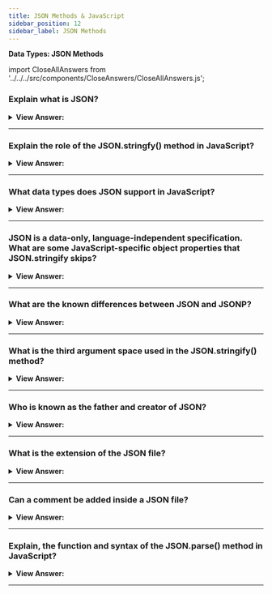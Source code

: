 ```yaml
---
title: JSON Methods & JavaScript
sidebar_position: 12
sidebar_label: JSON Methods
---
```


**Data Types: JSON Methods**

import CloseAllAnswers from '../../../src/components/CloseAnswers/CloseAllAnswers.js';

<CloseAllAnswers />

### Explain what is JSON?

<details>
  <summary><strong>View Answer:</strong></summary>
  <div>
  <div><strong>Interview Response:</strong> JSON or JavaScript Object Notation is a lightweight and straightforward data exchange format used across multiple language platforms, including JavaScript. JSON means JavaScript Object Notation, and it is language and platform-independent.</div><br />
  <div><strong>Technical Response:</strong> JSON is a simple and lightweight data exchange format used across multiple language platforms. JSON means JavaScript Object Notation, and it is language and platform-independent. JSON often gets used when data gets sent from a server to a web page, and it works both on the front and back end of development environments. Several built-in JavaScript methods convert JSON objects from and back to their original format.
  </div>
  </div>
</details>

---

### Explain the role of the JSON.stringfy() method in JavaScript?

<details>
  <summary><strong>View Answer:</strong></summary>
  <div>
  <div><strong>Interview Response:</strong> The JSON.stringify() method converts a JavaScript object or value to a JSON string, optionally replacing values if a replacer function is specified or optionally including only the specified properties if a replacer array is specified.<br /><br />
  <strong>Syntax:</strong> JSON.stringify(value[, replacer[, space]])<br /><br />
  <ul>
    <li>The <strong>value</strong> to convert to a JSON string.</li>
    <li>• The (optional) <strong>replacer</strong> is a function or array used to change the behavior of the stringification process.</li>
    <li>• The (optional) <strong>space</strong> consists of a String or Number object that gets used to introduce white space into the output JSON string to improve readability. If this is a number, it denotes the number of white space characters to use, and the number is limited and defaults to 10 spaces.</li>
  </ul>
</div><br />
  <div><strong className="codeExample">Simple Example:</strong><br /><br />

  <div></div>

```js
let student = {
  name: 'John',
  age: 30,
  isAdmin: false,
  courses: ['html', 'css', 'js'],
  wife: null,
};

let json = JSON.stringify(student);

alert(typeof json); // we've got a string!

alert(json);
```

  </div><br />
  <div><strong className="codeExample">JSON Output:</strong><br /><br />

  <div></div>

```json
{
  "name": "John",
  "age": 30,
  "isAdmin": false,
  "courses": ["html", "css", "js"],
  "wife": null
}
```

  </div>
  </div>
</details>

---

### What data types does JSON support in JavaScript?

<details>
  <summary><strong>View Answer:</strong></summary>
  <div>
  <div><strong>Interview Response:</strong> JSON supports the following data types: Objects, Arrays, (primitive) strings, Boolean values, numbers, and null.
</div><br />
  <div><strong className="codeExample">Code Example:</strong><br /><br />

  <div></div>

```js
// a number in JSON is just a number
alert(JSON.stringify(1)); // 1

// a string in JSON is still a string, but double-quoted
alert(JSON.stringify('test')); // "test"

alert(JSON.stringify(true)); // true

alert(JSON.stringify([1, 2, 3])); // [1,2,3]
```

  </div>
  </div>
</details>

---

### JSON is a data-only, language-independent specification. What are some JavaScript-specific object properties that JSON.stringify skips?

<details>
  <summary><strong>View Answer:</strong></summary>
  <div>
  <div><strong>Interview Response:</strong> JSON.stringify() ignores several JavaScript-specific object properties, including function properties, Symbolic keys and values, and properties that hold a value of undefined.
</div><br />
  <div><strong className="codeExample">Code Example:</strong><br /><br />

  <div></div>

```js
let user = {
  sayHi() {
    // ignored
    alert('Hello');
  },
  [Symbol('id')]: 123, // ignored
  something: undefined, // ignored
};

alert(JSON.stringify(user)); // {} (empty object)
```

  </div>
  </div>
</details>

---

### What are the known differences between JSON and JSONP?

<details>
  <summary><strong>View Answer:</strong></summary>
  <div>
  <div><strong>Interview Response:</strong> The difference between JSON and JSONP is that JSON is a simple data format for communication between different systems, and JSONP is also known as JSON with Padding. JSONP is a methodology for using that format with cross-domain ajax requests while not being affected by same-origin policy issues. The critical thing to remember with JSONP is that it is not a protocol or data type, and it is just a way of loading a script on the fly and processing the script that gets introduced to the page. In the spirit of JSONP, this means introducing a new JavaScript object from the server into the client application/ script.
</div>
  </div>
</details>

---

### What is the third argument space used in the JSON.stringify() method?

<details>
  <summary><strong>View Answer:</strong></summary>
  <div>
  <div><strong>Interview Response:</strong> The third argument of JSON.stringify(value, replacer, space) is the number of spaces to use for pretty object formatting.</div><br />
  <div><strong>Technical Response:</strong> The third argument of JSON.stringify(value, replacer, space) is the number of spaces to use for pretty formatting. Previously, all stringified objects had no indents and extra spaces. That is fine if we want to send an object over a network. The space argument is used exclusively for nice formatting. Remember that if you do not use the replacer, we should set it to null.
  </div><br />
  <div><strong className="codeExample">Code Example:</strong><br /><br />

  <div></div>

```js
let user = {
  name: 'John',
  age: 25,
  roles: {
    isAdmin: false,
    isEditor: true,
  },
};

alert(JSON.stringify(user, null, 2)); // value: user, replacer: null, space: 2
```

  </div><br />
  <div><strong className="codeExample">JSON Indented 2 spaces:</strong><br /><br />

  <div></div>

```json
{
  "name": "John",
  "age": 25,
  "roles": {
    "isAdmin": false,
    "isEditor": true
  }
}
```

  </div><br />
  <div><strong className="codeExample">JSON Indented 4 spaces:</strong><br /><br />

  <div></div>

```json
// {
//     "name": "John",
//     "age": 25,
//     "roles": {
//         "isAdmin": false,
//         "isEditor": true
//     }
// }

```

  </div>
  </div>
</details>

---

### Who is known as the father and creator of JSON?

<details>
  <summary><strong>View Answer:</strong></summary>
  <div>
  <div><strong>Interview Response:</strong> Douglas Crockford is widely regarded as the "Father of JSON." Douglas Crockford designed the JSON format for the first time in 2000.
</div>
  </div>
</details>

---

### What is the extension of the JSON file?

<details>
  <summary><strong>View Answer:</strong></summary>
  <div>
  <div><strong>Interview Response:</strong> The extension of a JSON file is ".json." Because JSON files are text-based, we can change or view the file content using any text editor, such as notepad or notepad++.
</div>
  </div>
</details>

---

### Can a comment be added inside a JSON file?

<details>
  <summary><strong>View Answer:</strong></summary>
  <div>
  <div><strong>Interview Response:</strong> JSON does not support any comments. However, we can store comments in a Key or data object. We need to make sure that our application ignores the given data element during the processing of the JSON.
</div><br />
  <div><strong className="codeExample">Code Example:</strong> Commenting in JSON (Technically, it can be done but is not supported)<br /><br />

  <div></div>

```json
{
   "_comment1": "this is my comment", // <-- comment (not supported)
   "sport": "basketball",
   "coach": "Joe Smith",
   "wins": 15,
   "losses": 5
}
```

  </div>
  </div>
</details>

---

### Explain, the function and syntax of the JSON.parse() method in JavaScript?

<details>
  <summary><strong>View Answer:</strong></summary>
  <div>
  <div><strong>Interview Response:</strong> The JSON.parse() method parses a string and returns a JavaScript object. The string must get written in JSON format. The JSON.parse() method can optionally transform the result with a function.</div><br />
  <div><strong>Technical Response:</strong> The JSON.parse() method parses a JSON string, constructing the JavaScript value or object described by the string. We can use an optional reviver function to perform a transformation on the resulting object before our code returns it. JSON parse is the opposite of the stringify method, and it returns an Object, Array, string, number, a boolean, or null value corresponding to the given JSON object text. You should note that JSON.parse() does not allow trailing commas.
  </div><br />
  <div><strong className="codeExample">Code Example:</strong><br /><br />

<strong>Syntax: </strong> JSON.parse(text[, reviver]);<br /><br />

  <div></div>

```js
// Simple Example: stringified array
let numbers = '[0, 1, 2, 3]';

numbers = JSON.parse(numbers);

alert(numbers[1]); // 1

// Example: Using the option second argument reviver
JSON.parse('{"1": 1, "2": 2, "3": {"4": 4, "5": {"6": 6}}}', (key, value) => {
  console.log(key); // log the current property name, the last is "".
  return value; // return the unchanged property value.
});

// 1
// 2
// 4
// 6
// 5
// 3
// ""
```

:::note

We should note that JSON.parse() does not allow trailing commas.

:::

  </div>
  </div>
</details>

---
